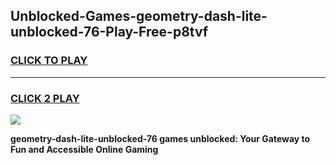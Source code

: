 
## Unblocked-Games-geometry-dash-lite-unblocked-76-Play-Free-p8tvf
<h3>
<a href="https://premium76.site?title=geometry-dash-lite-unblocked-76&ref=23A">CLICK TO PLAY</a></h3>
<hr>

<h3>
<a href="https://premium76.site?title=geometry-dash-lite-unblocked-76&ref=23A">CLICK 2 PLAY</a>
  
</h3>

<a href="https://premium76.site?title=geometry-dash-lite-unblocked-76&ref=23A"><img src="https://clearcache.store/games.png"></a>


**geometry-dash-lite-unblocked-76 games unblocked: Your Gateway to Fun and Accessible Online Gaming**
